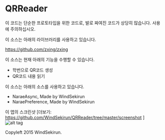 # QRReader
이 코드는 단순한 프로토타입을 위한 코드로, 발로 짜여진 코드가 상당히 많습니다.
사용에 주의하십시오.

이 소스는 아래의 라이브러리를 사용하고 있습니다.

https://github.com/zxing/zxing

이 소스는 현재 아래의 기능을 수행할 수 있습니다.

* 학번으로 QR코드 생성
* QR코드 내용 읽기

이 소스는 아래의 소스를 사용하고 있습니다.

* NaraeAsync, Made by WindSekirun
* NaraePreference, Made by WindSekirun

이 앱의 스크린샷 [더보기: https://github.com/WindSekirun/QRReader/tree/master/screenshot ]
![alt tag](https://raw.githubusercontent.com/WindSekirun/QRReader/master/screenshot/2.png)

Copyleft 2015 WindSekirun.
